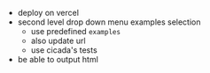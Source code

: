 - deploy on vercel
- second level drop down menu examples selection
  - use predefined `examples`
  - also update url
  - use cicada's tests
- be able to output html
